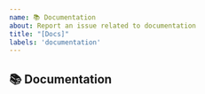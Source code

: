 ```yaml
---
name: 📚 Documentation
about: Report an issue related to documentation
title: "[Docs]"
labels: 'documentation'
---
```


## 📚 Documentation

<!-- Is there documentation about snarkOS that's missing or incorrect? -->
